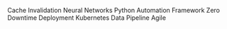 Cache Invalidation Neural Networks Python Automation Framework Zero Downtime Deployment Kubernetes Data Pipeline Agile
